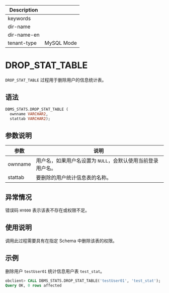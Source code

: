 | Description   |                 |
|---------------|-----------------|
| keywords      |                 |
| dir-name      |                 |
| dir-name-en   |                 |
| tenant-type   | MySQL Mode      |

# DROP_STAT_TABLE


`DROP_STAT_TABLE` 过程用于删除用户的信息统计表。

## 语法

```sql
DBMS_STATS.DROP_STAT_TABLE (
  ownname VARCHAR2,
  stattab VARCHAR2);
```

## 参数说明

|   参数    |                说明                 |
|---------|-----------------------------------|
| ownname | 用户名，如果用户名设置为 `NULL`，会默认使用当前登录用户名。 |
| stattab | 要删除的用户统计信息表的名称。                   |


## 异常情况

错误码 `HY000` 表示该表不存在或权限不足。

## 使用说明

调用此过程需要具有在指定 Schema 中删除该表的权限。

## 示例

删除用户 `testUser01` 统计信息用户表 `test_stat`。

```sql
obclient> CALL DBMS_STATS.DROP_STAT_TABLE('testUser01', 'test_stat');
Query OK, 0 rows affected
```
